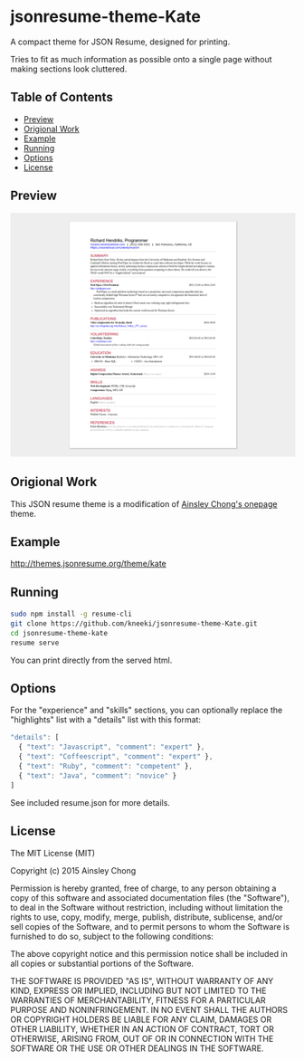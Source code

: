 # jsonresume-theme-Kate
A compact theme for JSON Resume, designed for printing.

Tries to fit as much information as possible onto a single page without making sections look cluttered.

## Table of Contents

* [Preview](#preview)
* [Origional Work](#origional-work)
* [Example](#example)
* [Running](#running)
* [Options](#options)
* [License](#license)

## Preview
![Preview](preview.png)

## Origional Work
This JSON resume theme is a modification of [Ainsley Chong's onepage](https://github.com/ainsleyc/jsonresume-theme-onepage) theme.

## Example
http://themes.jsonresume.org/theme/kate

## Running

```sh
sudo npm install -g resume-cli
git clone https://github.com/kneeki/jsonresume-theme-Kate.git
cd jsonresume-theme-kate
resume serve
```
You can print directly from the served html.

## Options

For the "experience" and "skills" sections, you can optionally replace the "highlights" list with a "details" list with this format:

```js
"details": [
  { "text": "Javascript", "comment": "expert" },
  { "text": "Coffeescript", "comment": "expert" },
  { "text": "Ruby", "comment": "competent" },
  { "text": "Java", "comment": "novice" }
]
```

See included resume.json for more details.

## License
The MIT License (MIT)

Copyright (c) 2015 Ainsley Chong

Permission is hereby granted, free of charge, to any person obtaining a copy
of this software and associated documentation files (the "Software"), to deal
in the Software without restriction, including without limitation the rights
to use, copy, modify, merge, publish, distribute, sublicense, and/or sell
copies of the Software, and to permit persons to whom the Software is
furnished to do so, subject to the following conditions:

The above copyright notice and this permission notice shall be included in all
copies or substantial portions of the Software.

THE SOFTWARE IS PROVIDED "AS IS", WITHOUT WARRANTY OF ANY KIND, EXPRESS OR
IMPLIED, INCLUDING BUT NOT LIMITED TO THE WARRANTIES OF MERCHANTABILITY,
FITNESS FOR A PARTICULAR PURPOSE AND NONINFRINGEMENT. IN NO EVENT SHALL THE
AUTHORS OR COPYRIGHT HOLDERS BE LIABLE FOR ANY CLAIM, DAMAGES OR OTHER
LIABILITY, WHETHER IN AN ACTION OF CONTRACT, TORT OR OTHERWISE, ARISING FROM,
OUT OF OR IN CONNECTION WITH THE SOFTWARE OR THE USE OR OTHER DEALINGS IN THE
SOFTWARE.
